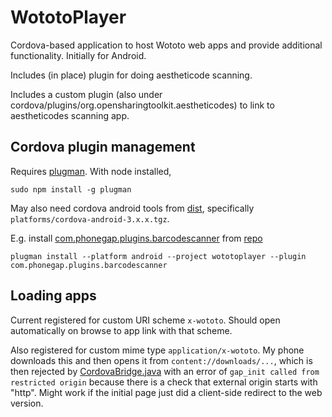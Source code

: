 # WototoPlayer

Cordova-based application to host Wototo web apps and provide additional functionality. Initially for Android.

Includes (in place) plugin for doing aestheticode scanning.

Includes a custom plugin (also under cordova/plugins/org.opensharingtoolkit.aestheticodes) to link to aestheticodes scanning app.

## Cordova plugin management

Requires [plugman](http://cordova.apache.org/docs/en/4.0.0/plugin_ref_plugman.md.html). With node installed,
```
sudo npm install -g plugman
```
May also need cordova android tools from [dist](https://www.apache.org/dist/cordova/), specifically `platforms/cordova-android-3.x.x.tgz`.

E.g. install [com.phonegap.plugins.barcodescanner](http://plugins.cordova.io/#/package/com.phonegap.plugins.barcodescanner) from [repo](https://github.com/wildabeast/BarcodeScanner.git)
```
plugman install --platform android --project wototoplayer --plugin com.phonegap.plugins.barcodescanner
```

## Loading apps

Current registered for custom URI scheme `x-wototo`. Should open automatically on browse to app link with that scheme.

Also registered for custom mime type `application/x-wototo`. My phone downloads this and then opens it from `content://downloads/...`, which is then rejected by [CordovaBridge.java](https://github.com/apache/cordova-android/blob/master/framework/src/org/apache/cordova/CordovaBridge.java) with an error of `gap_init called from restricted origin` because there is a check that external origin starts with "http". Might work if the initial page just did a client-side redirect to the web version.

